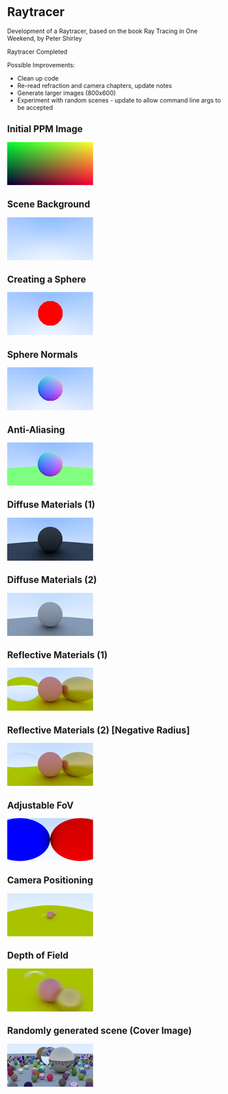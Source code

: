 # Raytracer

Development of a Raytracer, based on the book Ray Tracing in One Weekend, by Peter Shirley

Raytracer Completed

Possible Improvements:
- Clean up code
- Re-read refraction and camera chapters, update notes 
- Generate larger images (800x600)
- Experiment with random scenes - update to allow command line args to be accepted


## Initial PPM Image

![Initial Image](https://github.com/track02/Raytracer/blob/master/Images/image.png)

## Scene Background

![Background](https://github.com/track02/Raytracer/blob/master/Images/ray_image.png)

## Creating a Sphere

![Sphere](https://github.com/track02/Raytracer/blob/master/Images/ray_output_sphere.png)

## Sphere Normals

![Sphere Normals](https://github.com/track02/Raytracer/blob/master/Images/ray_image_normal.png)

## Anti-Aliasing

![Anti-Aliasing](https://github.com/track02/Raytracer/blob/master/Images/image_antialiasing.png)

## Diffuse Materials (1)

![Diffuse Materials](https://github.com/track02/Raytracer/blob/master/Images/Ray_Output_Diffuse.png)

## Diffuse Materials (2)

![Diffuse Materials 2](https://github.com/track02/Raytracer/blob/master/Images/Ray_Output_Diffuse_2.png)

## Reflective Materials (1)

![Reflective Materials](https://github.com/track02/Raytracer/blob/master/Images/dielectric_material.png)

## Reflective Materials (2) [Negative Radius]

![Reflective Materials](https://github.com/track02/Raytracer/blob/master/Images/dielectric_material_negative_radius.png)

## Adjustable FoV
![Adjustable FoV](https://github.com/track02/Raytracer/blob/master/Images/fov_camera.png)

## Camera Positioning
![Camera Positioning](https://github.com/track02/Raytracer/blob/master/Images/lookat_camera.png)

## Depth of Field
![DoF](https://github.com/track02/Raytracer/blob/master/Images/Depth_of_Field.png)

## Randomly generated scene (Cover Image)

![Random](https://github.com/track02/Raytracer/blob/master/Images/Random_Scene.png)

